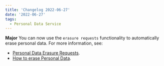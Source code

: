 ```yaml
---
title: 'Changelog 2022-06-27'
date: '2022-06-27'
tags:
  - Personal Data Service
---
```

**Major** You can now use the `erasure requests` functionality to automatically erase personal data. For more information, see:
  - [Personal Data Erasure Requests](/docs/commerce-cloud/personal-data/personal-data-erasure-requests-api).
  - [How to erase Personal Data](/docs/commerce-cloud/personal-data/erase-personal-data).
